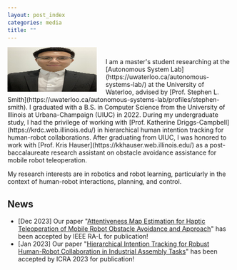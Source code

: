 ```yaml
---
layout: post_index
categories: media
title: ""
---
```


<img style="float: left; padding-right:20px;" src="profile_pic1.jpg" width="200" height="100">

<p style="margin-top:1cm;"></p>
I am a master's student researching at the [Autonomous System Lab](https://uwaterloo.ca/autonomous-systems-lab/) at the University of Waterloo, advised by [Prof. Stephen L. Smith](https://uwaterloo.ca/autonomous-systems-lab/profiles/stephen-smith). I graduated with a B.S. in Computer Science from the University of Illinois at Urbana-Champaign (UIUC) in 2022. During my undergraduate study, I had the privilege of working with [Prof. Katherine Driggs-Campbell](https://krdc.web.illinois.edu/) in hierarchical human intention tracking for human-robot collaborations. After graduating from UIUC, I was honored to work with [Prof. Kris Hauser](https://kkhauser.web.illinois.edu/) as a post-baccalaureate research assistant on obstacle avoidance assistance for mobile robot teleoperation. 

My research interests are in robotics and robot learning, particularly in the context of human-robot interactions, planning, and control. 


## News
* [Dec 2023] Our paper "[Attentiveness Map Estimation for Haptic Teleoperation of Mobile Robot Obstacle Avoidance and Approach](https://motion.cs.illinois.edu/papers/RAL2024-Zhong-AttentivenessMap-preprint.pdf)" has been accepted by IEEE RA-L for publication!
* [Jan 2023] Our paper "[Hierarchical Intention Tracking for Robust Human-Robot Collaboration in Industrial Assembly Tasks](https://arxiv.org/abs/2203.09063)" has been accepted by ICRA 2023 for publication!
